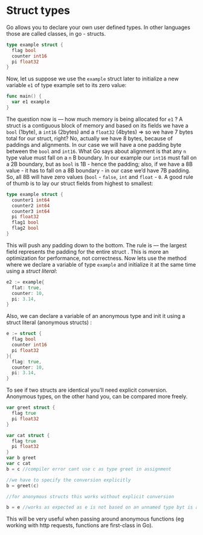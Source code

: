 # Struct types

Go allows you to declare your own user defined types. In other languages those are called classes, in go - structs.

```go
type example struct {
  flag bool
  counter int16
  pi float32
}
```

Now, let us suppose we use the `example` struct later to initialize a new variable `e1`  of type example set to its zero value:

```go
func main() {
  var e1 example
}
```

The question now is — how much memory is being allocated for `e1` ? A struct is a contiguous block of memory and based on its fields we have a `bool` (1byte),  a `int16` (2bytes)  and a `float32` (4bytes) => so we have 7 bytes total for our struct, right? No, actually we have 8 bytes, because of paddings and alignments. In our case we will have a one padding byte between the `bool` and `int16`. What Go says about alignment is that any `n` type value must fall on a `n` B boundary.  In our example our `int16` must fall on a 2B boundary, but as `bool` is 1B - hence the padding; also, if we have a 8B value - it has to fall on a 8B boundary - in our case we’d have 7B padding.  So,  all 8B will have zero values (`bool` - `false`, `int` and `float` - `0`.  A good rule of thumb is to lay our struct fields from highest to smallest:

```go
type example struct {
  counter1 int64
  counter2 int64
  counter3 int64
  pi float32
  flag1 bool
  flag2 bool
}
```

 This will push any padding down to the bottom. The rule is — the largest field represents the padding for the entire struct . This is more an optimization for performance, not correctness.
Now lets use the method where we declare a variable of type `example` and initialize it at the same time using a *struct literal*:

```go
e2 := example{
  flat: true,
  counter: 10,
  pi: 3.14,
}
```

Also, we can declare a variable of an anonymous type and init it using a struct literal (anonymous structs) :

```go
e := struct {
  flag bool
  counter int16
  pi float32
}{
  flag: true,
  counter: 10,
  pi: 3.14,
}
```

To see if two structs are identical you’ll need explicit conversion. Anonymous types, on the other hand you, can be compared more freely.

```go
var greet struct {
  flag true
  pi float32
}

var cat struct {
  flag true
  pi float32
}
var b greet
var c cat
b = c //compiler error cant use c as type greet in assignment

//we have to specify the conversion explicitly
b = greet(c)

//for anonymous structs this works without explicit conversion

b = e //works as expected as e is not based on an unnamed type byt is an anonymous struct type
```

This will be very useful when passing around anonymous functions (eg working with http requests, functions are first-class in Go).
